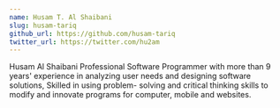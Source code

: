 ```yaml
---
name: Husam T. Al Shaibani
slug: husam-tariq
github_url: https://github.com/husam-tariq
twitter_url: https://twitter.com/hu2am
---
```


Husam Al Shaibani Professional Software Programmer with more than 9 years' experience in analyzing user needs and designing software solutions, Skilled in using problem- solving and critical thinking skills to modify and innovate programs for computer, mobile and websites.
